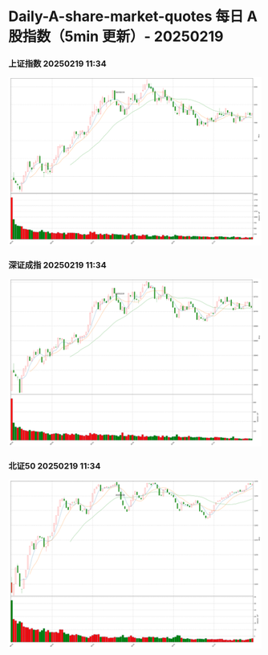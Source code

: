 
# Daily-A-share-market-quotes 每日 A 股指数（5min 更新）- 20250219

### 上证指数 20250219 11:34
![](./fig/2025/2/20250219-sh000001.png)

### 深证成指 20250219 11:34
![](./fig/2025/2/20250219-sz399001.png)

### 北证50 20250219 11:34
![](./fig/2025/2/20250219-bj899050.png)
